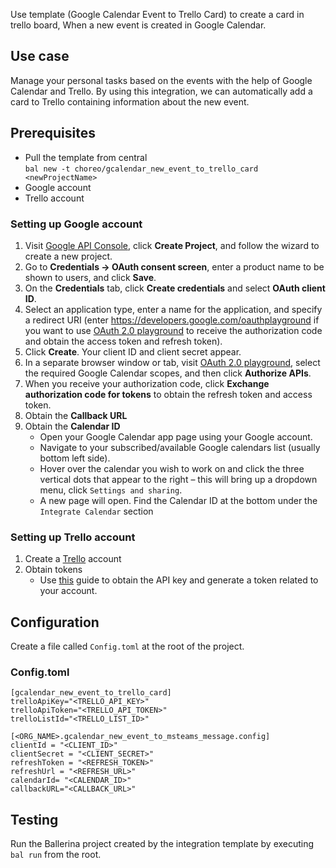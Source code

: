 Use template (Google Calendar Event to Trello Card) to create a card in trello board, When a new event is created in Google Calendar.

## Use case
Manage your personal tasks based on the events with the help of Google Calendar and Trello. By using this integration, 
we can automatically add a card to Trello containing information about the new event.

## Prerequisites
* Pull the template from central  
  `bal new -t choreo/gcalendar_new_event_to_trello_card <newProjectName>`
* Google account
* Trello account

### Setting up Google account
1. Visit [Google API Console](https://console.developers.google.com), click **Create Project**, and follow the wizard to create a new project.
2. Go to **Credentials -> OAuth consent screen**, enter a product name to be shown to users, and click **Save**.
3. On the **Credentials** tab, click **Create credentials** and select **OAuth client ID**.
4. Select an application type, enter a name for the application, and specify a redirect URI (enter https://developers.google.com/oauthplayground if you want to use
   [OAuth 2.0 playground](https://developers.google.com/oauthplayground) to receive the authorization code and obtain the
   access token and refresh token).
5. Click **Create**. Your client ID and client secret appear.
6. In a separate browser window or tab, visit [OAuth 2.0 playground](https://developers.google.com/oauthplayground), select the required Google Calendar scopes, and then click **Authorize APIs**.
7. When you receive your authorization code, click **Exchange authorization code for tokens** to obtain the refresh token and access token.
8. Obtain the **Callback URL**
9. Obtain the **Calendar ID**
   - Open your Google Calendar app page using your Google account.
   - Navigate to your subscribed/available Google calendars list (usually bottom left side).
   - Hover over the calendar you wish to work on and click the three vertical dots that appear to the right – this will bring up a dropdown menu, click `Settings and sharing`.
   - A new page will open. Find the Calendar ID at the bottom under the `Integrate Calendar` section

### Setting up Trello account
1. Create a [Trello](https://trello.com) account
2. Obtain tokens
    - Use [this](https://developer.atlassian.com/cloud/trello/guides/rest-api/api-introduction/#authentication-and-authorization) guide to obtain the API key and generate a token related to your account.

## Configuration
Create a file called `Config.toml` at the root of the project.

### Config.toml
```
[gcalendar_new_event_to_trello_card]
trelloApiKey="<TRELLO_API_KEY>"
trelloApiToken="<TRELLO_API_TOKEN>"
trelloListId="<TRELLO_LIST_ID>"

[<ORG_NAME>.gcalendar_new_event_to_msteams_message.config]
clientId = "<CLIENT_ID>"
clientSecret = "<CLIENT_SECRET>"
refreshToken = "<REFRESH_TOKEN>"
refreshUrl = "<REFRESH_URL>"
calendarId= "<CALENDAR_ID>"
callbackURL="<CALLBACK_URL>"
```

## Testing
Run the Ballerina project created by the integration template by executing `bal run` from the root.